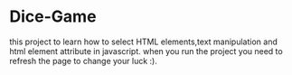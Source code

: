 # Dice-Game
this project to learn how to select HTML elements,text manipulation and html element attribute in javascript.
when you run the project you need to refresh the page to change your luck :).
